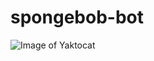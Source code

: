 # spongebob-bot

![Image of Yaktocat](https://drive.google.com/open?id=1Vex488ntkMol3FC-i3sCkIAji5Vlt6Vu)
